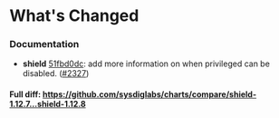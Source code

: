 # What's Changed

### Documentation
- **shield** [51fbd0dc](https://github.com/sysdiglabs/charts/commit/51fbd0dce642a90de73d15b29d7941d5da4e0c86): add more information on when privileged can be disabled. ([#2327](https://github.com/sysdiglabs/charts/issues/2327))
#### Full diff: https://github.com/sysdiglabs/charts/compare/shield-1.12.7...shield-1.12.8
